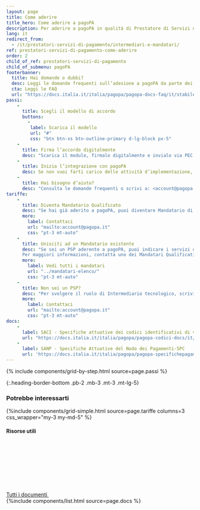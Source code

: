 ```yaml
---
layout: page
title: Come aderire
title_hero: Come aderire a pagoPA
description: Per aderire a pagoPA in qualità di Prestatore di Servizi di Pagamento, è necessario firmare un accordo con PagoPA S.p.A. Quest’ultimo prevede, da parte del PSP aderente, il pagamento di un corrispettivo in base al numero di transazioni effettuate dal PSP (all’aumentare del volume delle transazioni corrisponde un corrispettivo per transazione inferiore).
lang: it
redirect_from:
  - /it/prestatori-servizi-di-pagamento/intermediari-e-mandatari/
ref: prestatori-servizi-di-pagamento-come-aderire
order: 2
child_of_ref: prestatori-servizi-di-pagamento
child_of_submenu: pagoPA
footerbanner:
  title: Hai domande o dubbi?
  desc: Leggi le domande frequenti sull’adesione a pagoPA da parte dei Prestatori di Servizi di Pagamento
  cta: Leggi le FAQ
  url: "https://docs.italia.it/italia/pagopa/pagopa-docs-faq/it/stabile/_docs/FAQ_sezioneD.html"
passi:
    -
      title: Scegli il modello di accordo
      buttons:
        -
         label: Scarica il modello
         url: "#"
         css: "btn btn-xs btn-outline-primary d-lg-block px-5"
    -
      title: Firma l’accordo digitalmente
      desc: "Scarica il modulo, firmalo digitalmente e invialo via PEC a: <accordipsp@pec.pagopa.it>"
    -
      title: Inizia l’integrazione con pagoPA
      desc: Se non vuoi farti carico delle attività d’implementazione, puoi nominare un soggetto già aderente alla piattaforma.
    -
      title: Hai bisogno d’aiuto?
      desc: "Consulta le domande frequenti o scrivi a: <account@pagopa.it>"
tariffe:
    -
      title: Diventa Mandatario Qualificato
      desc: "Se hai già aderito a pagoPA, puoi diventare Mandatario di altri PSP e impegnarti a pagare a PagoPA S.p.A. i Corrispettivi per loro conto.<br>In questo modo potrai cumulare i volumi dei PSP di cui hai mandato e, quindi, accedere a una tariffazione più vantaggiosa."
      more:
        label: Contattaci
        url: "mailto:account@pagopa.it"
        css: "pt-3 mt-auto"
    -
      title: Unisciti ad un Mandatario esistente
      desc: "Se sei un PSP aderente a pagoPA, puoi indicare i servizi di pagamento per i quali intendi usufruire di un Mandatario e del relativo cumulo delle rispettive transazioni.\n\n
      Per maggiori informazioni, contatta uno dei Mandatari Qualificati."
      more:
        label: Vedi tutti i mandatari
        url: "../mandatari-elenco/"
        css: "pt-3 mt-auto"
    -
      title: Non sei un PSP?
      desc: "Per svolgere il ruolo di Intermediario tecnologico, scrivici per richiedere l’accordo da stipulare con PagoPA S.p.A."
      more:
        label: Contattaci
        url: "mailto:account@pagopa.it"
        css: "pt-3 mt-auto"
docs:
    - 
      label: SACI - Specifiche attuative dei codici identificativi di versamento, riversamento e rendicontazione
      url: "https://docs.italia.it/italia/pagopa/pagopa-codici-docs/it/stabile/index.html"
    - 
      label: SANP - Specifiche Attuative del Nodo dei Pagamenti-SPC
      url: 'https://docs.italia.it/italia/pagopa/pagopa-specifichepagamenti-docs/it/master/index.html'
---
```



{% include components/grid-by-step.html source=page.passi %}


{:.heading-border-bottom .pb-2 .mb-3 .mt-3 .mt-lg-5}
### Potrebbe interessarti

{%include components/grid-simple.html 
          source=page.tariffe
          columns=3
          css_wrapper="my-3 my-md-5"
          %}

<div class="d-flex align-items-center heading-border-bottom my-4">
  <h4>Risorse utili</h4>
  <div class="ml-auto">
    <a href="../documentazione/" class="read-more" title="Vedi tutti i documenti">
      <span class="text">Tutti i documenti</span>
      <svg class="icon">
          <use xlink:href="/assets/bootstrap-italia/dist/svg/sprite.svg#it-arrow-right" /></use>
      </svg>
    </a>
  </div>
</div>
{%include components/list.html
          source=page.docs
          %}